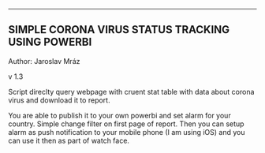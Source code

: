 --------------------------------------
SIMPLE CORONA VIRUS STATUS TRACKING USING POWERBI
--------------------------------------

Author: Jaroslav Mráz

v 1.3 


Script direclty query webpage with cruent stat table with data about corona virus and download it to report. 


You are able to publish it to your own  powerbi and set alarm for your country. Simple change filter on first page of report. Then you can setup alarm as push notification to your mobile phone (I am using iOS) and you can use it then as part of watch face. 